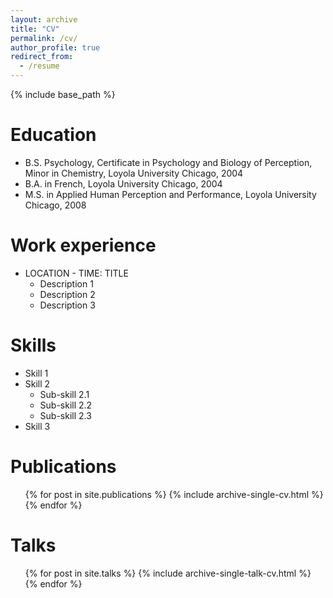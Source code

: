 ```yaml
---
layout: archive
title: "CV"
permalink: /cv/
author_profile: true
redirect_from:
  - /resume
---
```


{% include base_path %}

Education
======
* B.S. Psychology, Certificate in Psychology and Biology of Perception, Minor in Chemistry, Loyola University Chicago, 2004
* B.A. in French, Loyola University Chicago, 2004
* M.S. in Applied Human Perception and Performance, Loyola University Chicago, 2008

Work experience
======
* LOCATION - TIME: TITLE
  * Description 1
  * Description 2
  * Description 3
  
Skills
======
* Skill 1
* Skill 2
  * Sub-skill 2.1
  * Sub-skill 2.2
  * Sub-skill 2.3
* Skill 3

Publications
======
  <ul>{% for post in site.publications %}
    {% include archive-single-cv.html %}
  {% endfor %}</ul>
  
Talks
======
  <ul>{% for post in site.talks %}
    {% include archive-single-talk-cv.html %}
  {% endfor %}</ul>
